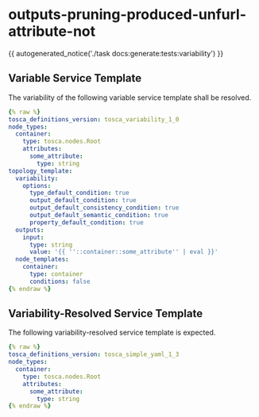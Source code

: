 # outputs-pruning-produced-unfurl-attribute-not

{{ autogenerated_notice('./task docs:generate:tests:variability') }}


## Variable Service Template

The variability of the following variable service template shall be resolved.

```yaml linenums="1"
{% raw %}
tosca_definitions_version: tosca_variability_1_0
node_types:
  container:
    type: tosca.nodes.Root
    attributes:
      some_attribute:
        type: string
topology_template:
  variability:
    options:
      type_default_condition: true
      output_default_condition: true
      output_default_consistency_condition: true
      output_default_semantic_condition: true
      property_default_condition: true
  outputs:
    input:
      type: string
      value: '{{ ''::container::some_attribute'' | eval }}'
  node_templates:
    container:
      type: container
      conditions: false
{% endraw %}
```




## Variability-Resolved Service Template

The following variability-resolved service template is expected.

```yaml linenums="1"
{% raw %}
tosca_definitions_version: tosca_simple_yaml_1_3
node_types:
  container:
    type: tosca.nodes.Root
    attributes:
      some_attribute:
        type: string
{% endraw %}
```

